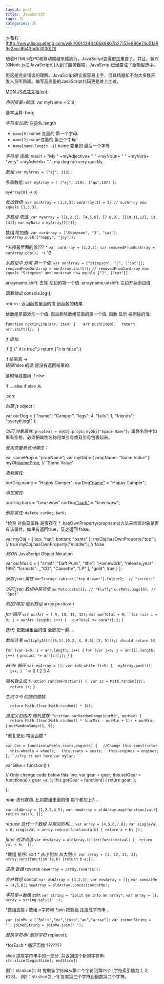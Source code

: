 ```yaml
---
layout: post
title:  JavaScript
tags: JS
categories: JS
---
```



js 教程 [http://www.liaoxuefeng.com/wiki/001434446689867b27157e896e74d51a89c25cc8b43bdb3000][1]



随着HTML5在PC和移动端越来越流行，JavaScript变得更加重要了。并且，新兴的Node.js把JavaScript引入到了服务器端，JavaScript已经变成了全能型选手。


但这是完全错误的理解。JavaScript确实很容易上手，但其精髓却不为大多数开发人员所熟知。编写高质量的JavaScript代码更是难上加难。









[MDN JS权威文档(cn):][2]


*声明变量+赋值:*   var myName = 219;


基本运算: b=a;


*字符串长度:*  变量名.length
- `name[0]`  name 变量的 第一个字母.
- `name[2]` name变量的 第三个字母
- `name[name.length -1]` name 变量的 最后一个字母






*字符串 连接:*
 result = "My " +myAdjective+ " " +myNoun+ " " +myVerb+ "very" +myAdverb+ ".";
 my dog ran very quickly.


*数组*  `var myArray = ["xj", 219];`

多重数组:   `var myArray = [ ["xj", 219], ["qw",107] ];`

`myArray[0]` → xj



*修改数组:*
`var ourArray = [1,2,3];`
`ourArray[1] = 3; // ourArray now equals [1,3,3].`



*多数组 取值.*
`var myArray = [[1,2,3], [4,5,6], [7,8,9], [[10,11,12], 13, 14]];`
`var myData = myArray[2][1];`



数组 附加值:
`var ourArray = ["Stimpson", "J", "cat"];`
`ourArray.push(["happy", "joy"]); `

*去掉最后面的值??? *
`var ourArray = [1,2,3];`
`var removedFromOurArray = ourArray.pop(); `
→ 12


*从数组中 分离 第一个值.*
`var ourArray = ["Stimpson", "J", ["cat"]];`
`removedFromOurArray = ourArray.shift();`
`// removedFromOurArray now equals "Stimpson" and ourArray now equals ["J", ["cat"]].`



arrayname.shift:   去除 左边的第一个值.
arrayname.unshift: 左边开始添加值


*函数输出*
console.log();


return : 返回函数里面的值 到函数的结果.  






给数组尾部添加一个值.
然后删除数组前面的第一个值.
函数 显示 被删除的值:

`function nextInLine(arr, item) {`
`   arr.push(item);`
`  return arr.shift();; `
`}`



*if 语句:*

if () 
{" it is true";}
return {"it is false";}


if  结果真 →  
结果false 的话 是没有返回结果的.


这时候就要用 if else



if ...
else if
  else
从






json:





*创建 js object :*

var ourDog = {
  "name": "Camper",
  "legs": 4,
  "tails": 1,
  "friends": ["everything!"]()
};



*访问 对象属性:*
`prop1val = myObj.prop1;`
`myObj["Space Name"];`   属性名称中如果有空格，必须把属性名称用单引号或双引号包裹起来。 


*使用变量来访问属性：*

var someProp = "propName";
var myObj = {
  propName: "Some Value"
}
myObj[someProp](); // "Some Value"



*更新属性:*

ourDog.name = "Happy Camper";
ourDog["name"]() = "Happy Camper";


*添加属性:*

ourDog.bark = "bow-wow"
ourDog["bark"]() = "bow-wow";

*删除属性:*
`delete ourDog.bark;`


*检测 对象莫属性 是否存在 *
.hasOwnProperty(propname)方法来检查对象是否有该属性。如果有返回true，反之返回 false。


var myObj = {
  top: "hat",
  bottom: "pants"
};
myObj.hasOwnProperty("top");    // true
myObj.hasOwnProperty("middle"); // false





*JSON*  JavaScript Object Notation 

var ourMusic = [
]()  {
"artist": "Daft Punk",
"title": "Homework",
"release\_year": 1997,
"formats": [ 
]()  "CD", 
  "Cassette", 
  "LP" ],
"gold": true
  }
];


*获取 json 属性*
`ourStorage.cabinet["top drawer"].folder2;  // "secrets"`




*访问 json 数组中某项值*
`ourPets.cats[1]; // "Fluffy"`
`ourPets.dogs[0]; // "Spot"`



*附加/增加 值到数组*  array.push(val)




*for 循环*
`var ourArr = [ 9, 10, 11, 12];`
`var ourTotal = 0;`
\`\`
`for (var i = 0; i < ourArr.length; i++) {`
`  ourTotal += ourArr[i];`
`}`


迭代: 把数组里面的值 全部加一遍....



*数组连乘*
`multiplyAll([[5,1],[0.2, 4, 0.5],[3, 9]]);) should return 54  `

`for (var i=0; i < arr.length; i++) {`
`for (var j=0; j < arr[i].length; j++) {`
`product *= arr[i][j];`
`}`
`}  `





*while 循环*
`var myArray = [];`
`var i=0;`
`while (i<5) {`
`  myArray.push(i);`
`  i++;`
`}`
\`
\`→ 0 1 2 3 4 



*随机数生成*
`function randomFraction() {`
` var zz = Math.random(zz);`
`  return zz;`
`}`


*生成 0-9 的随机整数.*

`  return Math.floor(Math.random() * 10);`



*自定义范围内 随机整数.*
`function ourRandomRange(ourMin, ourMax) {`
`  return Math.floor(Math.random() * (ourMax - ourMin + 1)) + ourMin;  }`
`ourRandomRange(1, 9);`










*重复使用 构造函数 *


`var Car = function(wheels,seats,engines) {`
`  //Change this constructor`
`  this.wheels = wheels;`
`  this.seats = seats;`
`  this.engines = engines;`
`};`
\`\`
`//Try it out here`
`var myCar;`
\`
\`






var Bike = function() {

  // Only change code below this line.
  var gear = gear;
  this.setGear = function(a) {
gear =a;
  };
  this.getGear = function() {
return gear;
  };

};




*map 迭代数组.*
比如数组里面的值 每个都加上3....

`var oldArray = [1,2,3,4,5];`
`var newArray = oldArray.map(function(val){   return val+3; });`


*reduce 迭代一个数组 并累加的和....*
`var array = [4,5,6,7,8];`
`var singleVal = 0;`
`singleVal = array.reduce(function(a,b) { return a + b; });`



*filter 过滤出值*
`var newArray = oldArray.filter(function(val) {  return val < 6;  });`




*数组 排序: sort *  从小到大 从大到小.
`var array = [1, 12, 21, 2];`
`array.sort(function (a,b) {return b-a;});`



*逆序 数组*  reverse
`newArray = array.reverse();`


*合并数组* concat
`var oldArray = [1,2,3];`
`var newArray = [];`
`var concatMe = [4,5,6];`
`newArray = oldArray.concat(concatMe);`



*字符串→数组* split
`var string = "Split me into an array";`
`var array = [];`
`array = string.split(' ');`



*数组连接 / 数组→字符串 *join
把数组 连接成字符串...

`var joinMe = ["Split","me","into","an","array"];`
`var joinedString = '';`
`joinedString = joinMe.join(" ");`







*替换字符串/ 删除字符* replace();








*forEach *   循环函数 ???????



*slice* 提取字符串中的一部分.  并返回这个新的字符串.
`str.slice(beginSlice[, endSlice])`

例1：str.slice(1, 4) 提取新字符串从第二个字符到第四个 (字符索引值为 1, 2, 和 3)。
例2：str.slice(2, -1) 提取第三个字符到倒数第二个字符。








[1]:	http://www.liaoxuefeng.com/wiki/001434446689867b27157e896e74d51a89c25cc8b43bdb3000
[2]:	https://developer.mozilla.org/zh-CN/docs/Web/JavaScript/Reference/Global_Objects/String/slice
